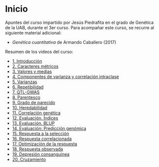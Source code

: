 # Inicio

Apuntes del curso impartido por Jesús Piedrafita en el grado de Genética de la UAB, durante el 3er curso. Para acompañar este curso, se recurre al siguiente material adicional:

- *Genética cuantitativa* de Armando Caballero (2017)

Resumen de los videos del curso:

- [1. Introducción](https://youtu.be/2wmx86eTRZE)
- [2. Caracteres métricos](https://youtu.be/zPNCYJ9baLc)
- [3. Valores y medias](https://youtu.be/roVfh47Q_10)
- [4. Componentes de varianza y correlación intraclase](https://youtu.be/ibgna6SOZ1A)
- [5. Varianzas](https://youtu.be/GOnXPxKfLJ0)
- [6. Repetibilidad](https://youtu.be/hPk58gclNxs)
- [7. QTL-GWAS](https://youtu.be/VSFJwFcB1Kk)
- [8. Parentesco](https://youtu.be/g-iWEdiNRgM)
- [9. Grado de parecido](https://youtu.be/2flCp1nc2C4)
- [10. Heredabilidad](https://youtu.be/VTo_L_lUq2s)
- [11. Correlación genética](https://youtu.be/Qd6qfVZartg)
- [12. Evaluación. Índices](https://youtu.be/sbUMEWFYnZg)
- [13. Evaluación. BLUP](https://youtu.be/iJh78aesnik)
- [14. Evaluación: Predicción genómica](https://youtu.be/8smuhZryNX0)
- [15. Respuesta a la selección](https://youtu.be/nN_8OX5DwA4)
- [16. Respuesta correlacionada](https://youtu.be/WzcGoTZBTXU)
- [17. Optimización de la respuesta](https://youtu.be/BWRkHiy0zU0)
- [18. Respuesta observada](https://youtu.be/EN27tVXwhuA)
- [19. Depresión consanguínea](https://youtu.be/pVwfJVyIfks)
- [20. Cruzamiento](https://youtu.be/pVwfJVyIfks) 